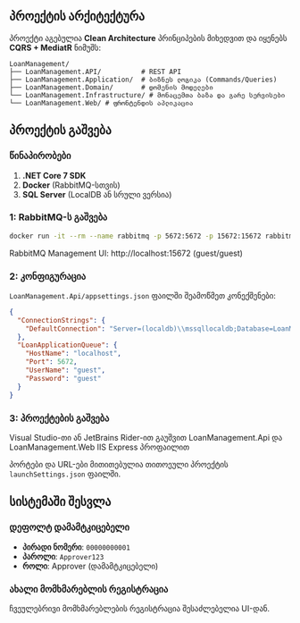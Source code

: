 
## პროექტის არქიტექტურა

პროექტი აგებულია **Clean Architecture** პრინციპების მიხედვით და იყენებს **CQRS + MediatR** ნიმუშს:

```
LoanManagement/
├── LoanManagement.API/          # REST API 
├── LoanManagement.Application/  # ბიზნეს ლოგიკა (Commands/Queries)
├── LoanManagement.Domain/       # დომენის მოდელები
└── LoanManagement.Infrastructure/ # მონაცემთა ბაზა და გარე სერვისები
└── LoanManagement.Web/ # ფრონტენდის აპლიკაცია
```

##  პროექტის გაშვება

### წინაპირობები

1. **.NET Core 7 SDK**
2. **Docker** (RabbitMQ-სთვის)
3. **SQL Server** (LocalDB ან სრული ვერსია)

### 1: RabbitMQ-ს გაშვება

```bash
docker run -it --rm --name rabbitmq -p 5672:5672 -p 15672:15672 rabbitmq:4-management
```

RabbitMQ Management UI: http://localhost:15672 (guest/guest)

### 2: კონფიგურაცია

`LoanManagement.Api/appsettings.json` ფაილში შეამოწმეთ კონექშენები:

```json
{
  "ConnectionStrings": {
    "DefaultConnection": "Server=(localdb)\\mssqllocaldb;Database=LoanManagementDb;Trusted_Connection=true;"
  },
  "LoanApplicationQueue": {
    "HostName": "localhost",
    "Port": 5672,
    "UserName": "guest",
    "Password": "guest"
  }
}
```

### 3: პროექტების გაშვება

Visual Studio-თი ან JetBrains Rider-ით გაუშვით LoanManagement.Api და LoanManagement.Web IIS Express პროფაილით 

პორტები და URL-ები მითითებულია თითოეული პროექტის `launchSettings.json` ფაილში.

## სისტემაში შესვლა

### დეფოლტ დამამტკიცებელი
- **პირადი ნომერი**: `00000000001`
- **პაროლი**: `Approver123`
- **როლი**: Approver (დამამტკიცებელი)

### ახალი მომხმარებლის რეგისტრაცია
ჩვეულებრივი მომხმარებლების რეგისტრაცია შესაძლებელია UI-დან.
